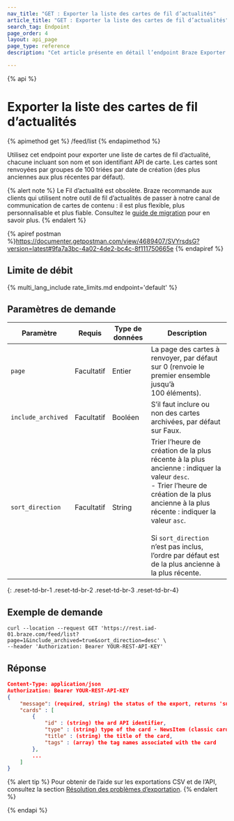 ```yaml
---
nav_title: "GET : Exporter la liste des cartes de fil d’actualités"
article_title: "GET : Exporter la liste des cartes de fil d’actualités"
search_tag: Endpoint
page_order: 4
layout: api_page
page_type: reference
description: "Cet article présente en détail l’endpoint Braze Exporter la liste des cartes de fil d’actualités."

---
```

{% api %}
# Exporter la liste des cartes de fil d’actualités
{% apimethod get %}
/feed/list
{% endapimethod %}

Utilisez cet endpoint pour exporter une liste de cartes de fil d’actualité, chacune incluant son nom et son identifiant API de carte. Les cartes sont renvoyées par groupes de 100 triées par date de création (des plus anciennes aux plus récentes par défaut).

{% alert note %}
Le Fil d’actualité est obsolète. Braze recommande aux clients qui utilisent notre outil de fil d’actualités de passer à notre canal de communication de cartes de contenu : il est plus flexible, plus personnalisable et plus fiable. Consultez le [guide de migration]({{site.baseurl}}/user_guide/message_building_by_channel/content_cards/migrating_from_news_feed/) pour en savoir plus.
{% endalert %}

{% apiref postman %}https://documenter.getpostman.com/view/4689407/SVYrsdsG?version=latest#9fa7a3bc-4a02-4de2-bc4c-8f111750665e {% endapiref %}

## Limite de débit

{% multi_lang_include rate_limits.md endpoint='default' %}

## Paramètres de demande

| Paramètre | Requis | Type de données | Description |
| --------- | -------- | --------- | ----------- |
| `page` | Facultatif | Entier   | La page des cartes à renvoyer, par défaut sur 0 (renvoie le premier ensemble jusqu’à 100 éléments). |
| `include_archived` | Facultatif | Booléen   | S’il faut inclure ou non des cartes archivées, par défaut sur Faux. |
| `sort_direction` | Facultatif | String | Trier l’heure de création de la plus récente à la plus ancienne : indiquer la valeur `desc`.<br> - Trier l’heure de création de la plus ancienne à la plus récente : indiquer la valeur `asc`. <br><br>Si `sort_direction` n’est pas inclus, l’ordre par défaut est de la plus ancienne à la plus récente. |
{: .reset-td-br-1 .reset-td-br-2 .reset-td-br-3  .reset-td-br-4}

## Exemple de demande
```
curl --location --request GET 'https://rest.iad-01.braze.com/feed/list?page=1&include_archived=true&sort_direction=desc' \
--header 'Authorization: Bearer YOUR-REST-API-KEY'
```

## Réponse

```json
Content-Type: application/json
Authorization: Bearer YOUR-REST-API-KEY
{
    "message": (required, string) the status of the export, returns 'success' when completed without errors,
    "cards" : [
        {
            "id" : (string) the ard API identifier,
            "type" : (string) type of the card - NewsItem (classic cards), CaptionedImage, Banner
            "title" : (string) the title of the card,
            "tags" : (array) the tag names associated with the card
        },
        ...
    ]
}
```

{% alert tip %}
Pour obtenir de l’aide sur les exportations CSV et de l’API, consultez la section [Résolution des problèmes d’exportation]({{site.baseurl}}/user_guide/data_and_analytics/export_braze_data/export_troubleshooting/).
{% endalert %}

{% endapi %}
